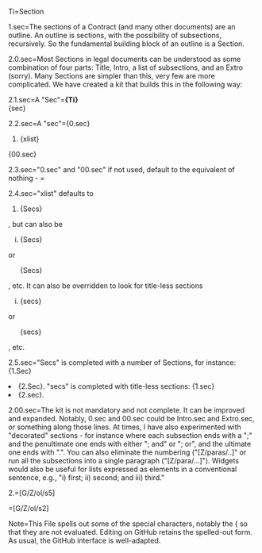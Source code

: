 Ti=Section

1.sec=The sections of a Contract (and many other documents) are an outline.  An outline is sections, with the possibility of subsections, recursively.  So the fundamental building block of an outline is a Section.

2.0.sec=Most Sections in legal documents can be understood as some combination of four parts: Title, Intro, a list of subsections, and an Extro (sorry).  Many Sections are simpler than this, very few are more complicated.  We have created a kit that builds this in the following way:

2.1.sec=A "Sec"=<b>{Ti}</b><br>{sec}

2.2.sec=A "sec"={0.sec}<ol><li>{xlist}</ol>{00.sec}

2.3.sec="0.sec" and "00.sec" if not used, default to the equivalent of nothing - =</i>

2.4.sec="xlist" defaults to <ol><li>{Secs}</ol>, but can also be <ol type="i"><li>{Secs}</ol> or <ul type="none"><li>{Secs}</ul>, etc.  It can also be overridden to look for title-less sections <ol type="i"><li>{secs}</ol> or <ul type="none"><li>{secs}</ul>, etc.

2.5.sec="Secs" is completed with a number of Sections, for instance: {1.Sec}<li>{2.Sec}. "secs" is completed with title-less sections:  {1.sec}<li>{2.sec}.

2.00.sec=The kit is not mandatory and not complete.  It can be improved and expanded.  Notably, 0.sec and 00.sec could be Intro.sec and Extro.sec, or something along those lines.  At times, I have also experimented with "decorated" sections - for instance where each subsection ends with a ";" and the penultimate one ends with either "; and" or "; or", and the ultimate one ends with ".".  You can also eliminate the numbering ("[Z/paras/..]" or run all the subsections into a single paragraph ("[Z/para/...]").  Widgets would also be useful for lists expressed as elements in a conventional sentence, e.g., "i) first; ii) second; and iii) third."

2.=[G/Z/ol/s5] 

=[G/Z/ol/s2]

Note=This File spells out some of the special characters, notably the { so that they are not evaluated.  Editing on GitHub retains the spelled-out form.  As usual, the GitHub interface is well-adapted. 
